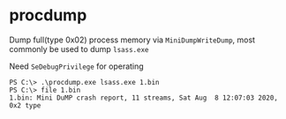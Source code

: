 # procdump

Dump full(type 0x02) process memory via `MiniDumpWriteDump`, most commonly be used to dump `lsass.exe`

Need `SeDebugPrivilege` for operating

```
PS C:\> .\procdump.exe lsass.exe 1.bin
PS C:\> file 1.bin
1.bin: Mini DuMP crash report, 11 streams, Sat Aug  8 12:07:03 2020, 0x2 type
```


